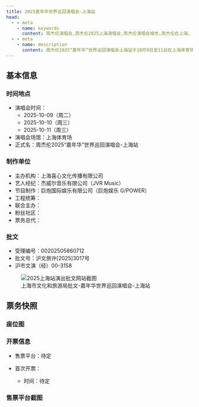 ```yaml
---
title: 2025嘉年华世界巡回演唱会-上海站
head:
  - - meta
    - name: keywords
      content: 周杰伦演唱会,周杰伦2025上海演唱会,周杰伦演唱会城市,周杰伦在上海, 嘉年华演唱会上海制作团队名单, 2025上海演唱会, 上海体育场
  - - meta
    - name: description
      content: 周杰伦2025“嘉年华”世界巡回演唱会上海站于10月9日至11日在上海体育场举行。了解演出时间、票务信息、主办方详情及官方最新公告。
---
```



## 基本信息

### 时间地点
- 演唱会时间：
    - 2025-10-09（周二）
    - 2025-10-10（周三）
    - 2025-10-11（周三）
- 演唱会场馆：上海体育场
- 正式名：周杰伦2025“嘉年华”世界巡回演唱会-上海站

### 制作单位
- 主办机构：上海喜心文化传播有限公司
- 艺人经纪：杰威尔音乐有限公司（JVR Music）
- 节目制作：巨炮国际娱乐有限公司（巨炮娱乐 G/POWER）
- 工程统筹：
- 联合主办：
- 粉丝社区：
- 票务总代：

### 批文
- 受理编号：00202505860712 
- 批文号：沪文旅许[2025]3017号
- 沪市文演（经）00-3158
<div class="image-scroll-container">
  <div class="image-scroll-wrapper">
    <div class="image-scroll-content">
        <figure>
            <img src="//public.jaychou.wiki/show/concert/2019carnival/2025shanghai/2025shanghai_approve.jpeg/yss+sy" alt="2025上海站演出批文网站截图" />
            <figcaption>上海市文化和旅游局批文-嘉年华世界巡回演唱会-上海站</figcaption>
        </figure>
    </div>
  </div>
</div>

## 票务快照
### 座位图

### 开票信息
- 售票平台：待定

- 首次开票：
    - 时间：待定


### 售票平台截图